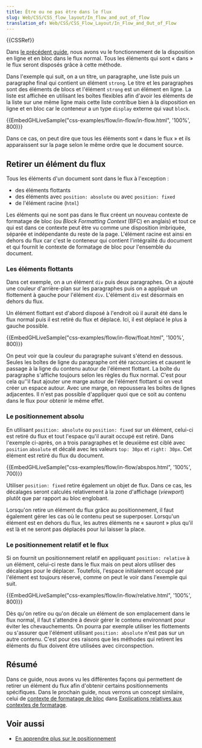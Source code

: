```yaml
---
title: Être ou ne pas être dans le flux
slug: Web/CSS/CSS_flow_layout/In_flow_and_out_of_flow
translation_of: Web/CSS/CSS_Flow_Layout/In_Flow_and_Out_of_Flow
---
```


{{CSSRef}}

Dans [le précédent guide](/fr/docs/Web/CSS/CSS_Flow_Layout/Disposition_de_bloc_en_ligne_avec_flux_normal), nous avons vu le fonctionnement de la disposition en ligne et en bloc dans le flux normal. Tous les éléments qui sont « dans » le flux seront disposés grâce à cette méthode.

Dans l'exemple qui suit, on a un titre, un paragraphe, une liste puis un paragraphe final qui contient un élément `strong`. Le titre et les paragraphes sont des éléments de blocs et l'élément `strong` est un élément en ligne. La liste est affichée en utilisant les boîtes flexibles afin d'avoir les éléments de la liste sur une même ligne mais cette liste contribue bien à la disposition en ligne et en bloc car le conteneur a un type `display` externe qui vaut `block`.

{{EmbedGHLiveSample("css-examples/flow/in-flow/in-flow.html", '100%', 800)}}

Dans ce cas, on peut dire que tous les éléments sont « dans le flux » et ils apparaissent sur la page selon le même ordre que le document source.

## Retirer un élément du flux

Tous les éléments d'un document sont dans le flux à l'exception :

- des éléments flottants
- des éléments avec `position: absolute` ou avec `position: fixed`
- de l'élément racine (`html`)

Les éléments qui ne sont pas dans le flux créent un nouveau contexte de formatage de bloc (ou _Block Formatting Context_ (BFC) en anglais) et tout ce qui est dans ce contexte peut être vu comme une disposition imbriquée, séparée et indépendante du reste de la page. L'élément racine est ainsi en dehors du flux car c'est le conteneur qui contient l'intégralité du document et qui fournit le contexte de formatage de bloc pour l'ensemble du document.

### Les éléments flottants

Dans cet exemple, on a un élément `div` puis deux paragraphes. On a ajouté une couleur d'arrière-plan sur les paragraphes puis on a appliqué un flottement à gauche pour l'élément `div`. L'élément `div` est désormais en dehors du flux.

Un élément flottant est d'abord disposé à l'endroit où il aurait été dans le flux normal puis il est retiré du flux et déplacé. Ici, il est déplacé le plus à gauche possible.

{{EmbedGHLiveSample("css-examples/flow/in-flow/float.html", '100%', 800)}}

On peut voir que la couleur du paragraphe suivant s'étend en dessous. Seules les boîtes de ligne du paragraphe ont été raccourcies et causent le passage à la ligne du contenu autour de l'élément flottant. La boîte du paragraphe s'affiche toujours selon les règles du flux normal. C'est pour cela qu''il faut ajouter une marge autour de l'élément flottant si on veut créer un espace autour. Avec une marge, on repoussera les boîtes de lignes adjacentes. Il n'est pas possible d'appliquer quoi que ce soit au contenu dans le flux pour obtenir le même effet.

### Le positionnement absolu

En utilisant `position: absolute` ou `position: fixed` sur un élément, celui-ci est retiré du flux et tout l'espace qu'il aurait occupé est retiré. Dans l'exemple ci-après, on a trois paragraphes et le deuxième est ciblé avec `position` `absolute` et décalé avec les valeurs `top: 30px` et `right: 30px`. Cet élément est retiré du flux du document.

{{EmbedGHLiveSample("css-examples/flow/in-flow/abspos.html", '100%', 700)}}

Utiliser `position: fixed` retire également un objet de flux. Dans ce cas, les décalages seront calculés relativement à la zone d'affichage (_viewport_) plutôt que par rapport au bloc englobant.

Lorsqu'on retire un élément du flux grâce au positionnement, il faut également gérer les cas où le contenu peut se superposer. Lorsqu'un élément est en dehors du flux, les autres éléments ne « sauront » plus qu'il est là et ne seront pas déplacés pour lui laisser la place.

### Le positionnement relatif et le flux

Si on fournit un positionnement relatif en appliquant `position: relative` à un élément, celui-ci reste dans le flux mais on peut alors utiliser des décalages pour le déplacer. Toutefois, l'espace initialement occupé par l'élément est toujours réservé, comme on peut le voir dans l'exemple qui suit.

{{EmbedGHLiveSample("css-examples/flow/in-flow/relative.html", '100%', 800)}}

Dès qu'on retire ou qu'on décale un élément de son emplacement dans le flux normal, il faut s'attendre à devoir gérer le contenu environnant pour éviter les chevauchements. On pourra par exemple utiliser les flottements ou s'assurer que l'élément utilisant `position: absolute` n'est pas sur un autre contenu. C'est pour ces raisons que les méthodes qui retirent les éléments du flux doivent être utilisées avec circonspection.

## Résumé

Dans ce guide, nous avons vu les différentes façons qui permettent de retirer un élément du flux afin d'obtenir certains positionnements spécifiques. Dans le prochain guide, nous verrons un concept similaire, celui de [contexte de formatage de bloc](/fr/docs/Web/CSS/Block_formatting_context) dans [Explications relatives aux contextes de formatage](/fr/docs/Web/CSS/CSS_Flow_Layout/Explications_contextes_formatage).

## Voir aussi

- [En apprendre plus sur le positionnement](/fr/docs/Apprendre/CSS/CSS_layout/Le_positionnement)
